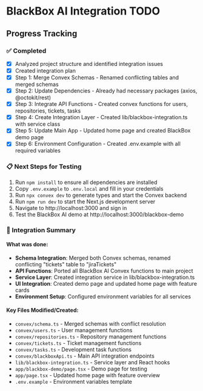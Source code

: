 # BlackBox AI Integration TODO

## Progress Tracking

### ✅ Completed
- [x] Analyzed project structure and identified integration issues
- [x] Created integration plan
- [x] Step 1: Merge Convex Schemas - Renamed conflicting tables and merged schemas
- [x] Step 2: Update Dependencies - Already had necessary packages (axios, @octokit/rest)
- [x] Step 3: Integrate API Functions - Created convex functions for users, repositories, tickets, tasks
- [x] Step 4: Create Integration Layer - Created lib/blackbox-integration.ts with service class
- [x] Step 5: Update Main App - Updated home page and created BlackBox demo page
- [x] Step 6: Environment Configuration - Created .env.example with all required variables

### 📋 Next Steps for Testing
1. Run `npm install` to ensure all dependencies are installed
2. Copy `.env.example` to `.env.local` and fill in your credentials
3. Run `npx convex dev` to generate types and start the Convex backend
4. Run `npm run dev` to start the Next.js development server
5. Navigate to http://localhost:3000 and sign in
6. Test the BlackBox AI demo at http://localhost:3000/blackbox-demo

### 🔧 Integration Summary

#### What was done:
- **Schema Integration**: Merged both Convex schemas, renamed conflicting "tickets" table to "jiraTickets"
- **API Functions**: Ported all BlackBox AI Convex functions to main project
- **Service Layer**: Created integration service in lib/blackbox-integration.ts
- **UI Integration**: Created demo page and updated home page with feature cards
- **Environment Setup**: Configured environment variables for all services

#### Key Files Modified/Created:
- `convex/schema.ts` - Merged schemas with conflict resolution
- `convex/users.ts` - User management functions
- `convex/repositories.ts` - Repository management functions
- `convex/tickets.ts` - Ticket management functions
- `convex/tasks.ts` - Development task functions
- `convex/blackboxApi.ts` - Main API integration endpoints
- `lib/blackbox-integration.ts` - Service layer and React hooks
- `app/blackbox-demo/page.tsx` - Demo page for testing
- `app/page.tsx` - Updated home page with feature overview
- `.env.example` - Environment variables template
